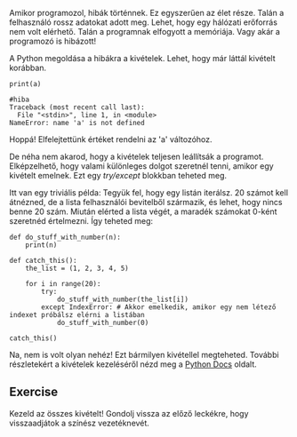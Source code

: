 Amikor programozol, hibák történnek. Ez egyszerűen az élet része. Talán a felhasználó rossz adatokat adott meg. Lehet, hogy egy hálózati erőforrás nem volt elérhető. Talán a programnak elfogyott a memóriája. Vagy akár a programozó is hibázott!

A Python megoldása a hibákra a kivételek. Lehet, hogy már láttál kivételt korábban.

    print(a)
    
    #hiba
    Traceback (most recent call last):
      File "<stdin>", line 1, in <module>
    NameError: name 'a' is not defined

Hoppá! Elfelejtettünk értéket rendelni az 'a' változóhoz.

De néha nem akarod, hogy a kivételek teljesen leállítsák a programot. Elképzelhető, hogy valami különleges dolgot szeretnél tenni, amikor egy kivételt emelnek. Ezt egy *try/except* blokkban teheted meg.

Itt van egy triviális példa: Tegyük fel, hogy egy listán iterálsz. 20 számot kell átnézned, de a lista felhasználói bevitelből származik, és lehet, hogy nincs benne 20 szám. Miután elérted a lista végét, a maradék számokat 0-ként szeretnéd értelmezni. Így teheted meg:

    def do_stuff_with_number(n):
        print(n)
    
    def catch_this():
        the_list = (1, 2, 3, 4, 5)
    
        for i in range(20):
            try:
                do_stuff_with_number(the_list[i])
            except IndexError: # Akkor emelkedik, amikor egy nem létező indexet próbálsz elérni a listában
                do_stuff_with_number(0)
    
    catch_this()

Na, nem is volt olyan nehéz! Ezt bármilyen kivétellel megteheted. További részletekért a kivételek kezeléséről nézd meg a [Python Docs](http://docs.python.org/tutorial/errors.html#handling-exceptions) oldalt.

Exercise
--------

Kezeld az összes kivételt! Gondolj vissza az előző leckékre, hogy visszaadjátok a színész vezetéknevét.